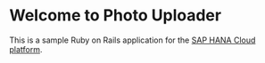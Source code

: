 # Welcome to Photo Uploader

This is a sample Ruby on Rails application for the [SAP HANA Cloud platform](
http://scn.sap.com/community/developer-center/cloud-platform).